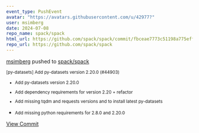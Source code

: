 ```yaml
---
event_type: PushEvent
avatar: "https://avatars.githubusercontent.com/u/42977?"
user: msimberg
date: 2024-07-08
repo_name: spack/spack
html_url: https://github.com/spack/spack/commit/fbceae7773c51198a775efffd7a9e21d0fe1e05c
repo_url: https://github.com/spack/spack
---
```


<a href='https://github.com/msimberg' target='_blank'>msimberg</a> pushed to <a href='https://github.com/spack/spack' target='_blank'>spack/spack</a>

<small>[py-datasets] Add py-datasets version 2.20.0 (#44903)

* Add py-datasets version 2.20.0

* Add dependency requirements for version 2.20 + refactor

* Add missing tqdm and requests versions and to install latest py-datasets

* Add missing python requirements for 2.8.0 and 2.20.0</small>

<a href='https://github.com/spack/spack/commit/fbceae7773c51198a775efffd7a9e21d0fe1e05c' target='_blank'>View Commit</a>
